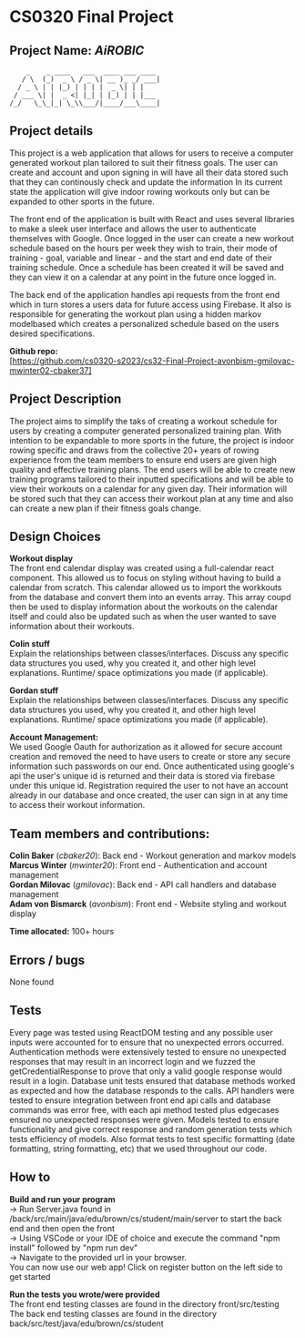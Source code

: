 # CS0320 Final Project

## Project Name: __*AiROBIC*__
```
    _    _ ____   ___  ____ ___ ____ 
   / \  (_)  _ \ / _ \| __ )_ _/ ___|
  / _ \ | | |_) | | | |  _ \| | |    
 / ___ \| |  _ <| |_| | |_) | | |___ 
/_/   \_\_|_| \_\\___/|____/___\____|
```

## Project details

This project is a web application that allows for users to receive a computer generated workout plan tailored to suit their fitness goals. The user can create and account and upon signing in will have all their data stored such that they can continously check and update the information In its current state the application will give indoor rowing workouts only but can be expanded to other sports in the future. <br />

The front end of the application is built with React and uses several libraries to make a sleek user interface and allows the user to authenticate themselves with Google. Once logged in the user can create a new workout schedule based on the hours per week they wish to train, their mode of training - goal, variable and linear - and the start and end date of their training schedule. Once a schedule has been created it will be saved and they can view it on a calendar at any point in the future once logged in.<br />

The back end of the application handles api requests from the front end which in turn stores a users data for future access using Firebase. It also is responsible for generating the workout plan using a hidden markov modelbased which creates a personalized schedule based on the users desired specifications.<br />

**Github repo:**<br />
[https://github.com/cs0320-s2023/cs32-Final-Project-avonbism-gmilovac-mwinter02-cbaker37]


## Project Description

The project aims to simplify the taks of creating a workout schedule for users by creating a computer generated personalized training plan. With intention to be expandable to more sports in the future, the project is indoor rowing specific and draws from the collective 20+ years of rowing experience from the team members to ensure end users are given high quality and effective training plans. The end users will be able to create new training programs tailored to their inputted specifications and will be able to view their workouts on a calendar for any given day. Their information will be stored such that they can access their workout plan at any time and also can create a new plan if their fitness goals change.


## Design Choices

**Workout display** <br />
The front end calendar display was created using a full-calendar react component. This allowed us to focus on styling without having to build a calendar from scratch. This calendar allowed us to import the workkouts from the database and convert them into an events array. This array coupd then be used to display information about the workouts on the calendar itself and could also be updated such as when the user wanted to save information about their workouts.

**Colin stuff** <br />
Explain the relationships between classes/interfaces.
Discuss any specific data structures you used, why you created it, and other high level explanations.
Runtime/ space optimizations you made (if applicable).

**Gordan stuff** <br />
Explain the relationships between classes/interfaces.
Discuss any specific data structures you used, why you created it, and other high level explanations.
Runtime/ space optimizations you made (if applicable).

**Account Management:** <br />
We used Google Oauth for authorization as it allowed for secure account creation and removed the need to have users to create or store any secure information such passwords on our end.
Once authenticated using google's api the user's unique id is returned and their data is stored via firebase under this unique id.
Registration required the user to not have an account already in our database and once created, the user can sign in at any time to access their workout information.


## Team members and contributions:
**Colin Baker** (*cbaker20*): Back end - Workout generation and markov models <br />
**Marcus Winter** (*mwinter20*): Front end - Authentication and account management <br />
**Gordan Milovac** (*gmilovac*): Back end - API call handlers and database management <br />
**Adam von Bismarck** (*avonbism*): Front end - Website styling and workout display <br />

**Time allocated:** 100+ hours

## Errors / bugs
None found

## Tests
Every page was tested using ReactDOM testing and any possible user inputs were accounted for to ensure that no unexpected errors occurred.
Authentication methods were extensively tested to ensure no unexpected responses that may result in an incorrect login and we fuzzed the getCredentialResponse to prove that only a valid google response would result in a login.
Database unit tests ensured that database methods worked as expected and how the database responds to the calls.
API handlers were tested to ensure integration between front end api calls and database commands was error free, with each api method tested plus edgecases ensured no unexpected responses were given.
Models tested to ensure functionality and give correct response and random generation tests which tests efficiency of models. Also format tests to test specific formatting (date formatting, string formatting, etc) that we used throughout our code.

## How to
**Build and run your program**<br />
-> Run Server.java found in /back/src/main/java/edu/brown/cs/student/main/server to start the back end  and then open the front <br />
-> Using VSCode or your IDE of choice and execute the command "npm install" followed by "npm run dev" <br />
-> Navigate to the provided url in your browser.<br />
You can now use our web app! Click on register button on the left side to get started

**Run the tests you wrote/were provided**<br />
The front end testing classes are found in the directory front/src/testing<br />
The back end testing classes are found in the directory back/src/test/java/edu/brown/cs/student






